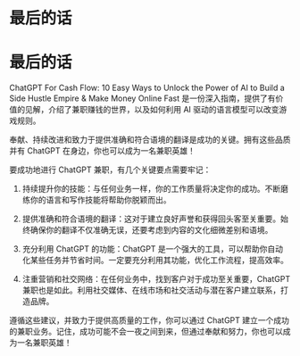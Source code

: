 # 最后的话

# 最后的话

ChatGPT  For  Cash  Flow: 10 Easy Ways to Unlock the Power of AI to Build a Side Hustle Empire & Make Money Online Fast 是一份深入指南，提供了有价值的见解，介绍了兼职赚钱的世界，以及如何利用 AI 驱动的语言模型可以改变游戏规则。

奉献、持续改进和致力于提供准确和符合语境的翻译是成功的关键。拥有这些品质并有 ChatGPT 在身边，你也可以成为一名兼职英雄！

要成功地进行 ChatGPT 兼职，有几个关键要点需要牢记：

1.  持续提升你的技能：与任何业务一样，你的工作质量将决定你的成功。不断磨练你的语言和写作技能将帮助你脱颖而出。

1.  提供准确和符合语境的翻译：这对于建立良好声誉和获得回头客至关重要。始终确保你的翻译不仅准确无误，还要考虑到内容的文化细微差别和语境。

1.  充分利用 ChatGPT 的功能：ChatGPT 是一个强大的工具，可以帮助你自动化某些任务并节省时间。一定要充分利用其功能，优化工作流程，提高效率。

1.  注重营销和社交网络：在任何业务中，找到客户对于成功至关重要，ChatGPT 兼职也是如此。利用社交媒体、在线市场和社交活动与潜在客户建立联系，打造品牌。

遵循这些建议，并致力于提供高质量的工作，你可以通过 ChatGPT 建立一个成功的兼职业务。记住，成功可能不会一夜之间到来，但通过奉献和努力，你也可以成为一名兼职英雄！
